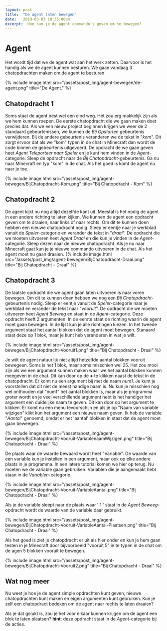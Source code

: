 ```yaml
---
layout: post
title:  "De agent laten bewegen"
date:   2019-03-03 10:35:00am
excerpt:  Hoe kun je de agent commando's geven om te bewegen?
---
```

# Agent

Het wordt tijd dat we de agent wat aan het werk zetten. Daarvoor is het handig als we de agent kunnen besturen. We gaan vandaag 3 chatopdrachten maken om de agent te besturen.

{% include image.html src="/assets/post_img/agent-bewegen/de-agent.png" title="De Agent." %}

## Chatopdracht 1

Soms staat de agent best wel een eind weg. Het zou erg makkelijk zijn als we hem kunnen roepen. De eerste chatopdracht die we gaan maken doet precies dat. Als we een nieuw project beginnen krijgen we weer de 2 standaard gebeurtenissen, we kunnen de _Bij Opstarten_ gebeurtenis verwijderen. Bij de andere gebeurtenis veranderen we de tekst in "_kom_". Dit zorgt ervoor dat als we "kom" typen in de chat in Minecraft dan wordt de code binnen de gebeurtenis uitgevoerd. De opdracht de we gaan geven heet _Agent Teleporteer naar Speler_ en je kunt hem vinden in de _Agent_-categorie. Sleep de opdracht naar de _Bij Chatopdracht_-gebeurtenis. Ga nu naar Minecraft en typ "kom" in de chat. Als het goed is komt de agent nu naar je toe.

{% include image.html src="/assets/post_img/agent-bewegen/BijChatopdracht-Kom.png" title="Bij Chatopdracht - Kom" %}

## Chatopdracht 2

De agent kijkt nu nog altijd dezelfde kant uit. Meestal is het nodig de agent in een andere richting te laten kijken. We kunnen de agent een opdracht geven om te draaien, naar links of naar rechts.
Om dit te kunnen doen hebben een nieuwe chatopdracht nodig. Sleep er eentje naar je werkblad vanuit de _Speler_-categorie en verander de tekst in "_draai_".
De opdracht die we moeten uitvoeren heet _Agent Draai_ en die kun je vinden in de _Agent_-categorie. Sleep dezen naar de nieuwe chatopdracht.
Als je nu naar Minecraft gaat kun je je nieuwe commando uitvoeren in de chat. Als het agent moet nu gaan draaien.
{% include image.html src="/assets/post_img/agent-bewegen/BijChatopdracht-Draai.png" title="Bij Chatopdracht - Draai" %}

## Chatopdracht 3

De laatste opdracht die we agent gaan laten uitvoeren is naar voren bewegen. Om dit te kunnen doen hebben we nog een _Bij Chatopdracht_-gebeurtenis nodig. Sleep er eentje vanuit de _Speler_-categorie naar je werkblad en verander de tekst naar "_vooruit_".
De opdracht die we moeten uitvoeren heet _Agent Beweeg_ en staat in de _Agent_-categorie. Deze opdracht heeft 2 argumenten. In de eerste staat de richting waarin de agent moet gaan bewegen. In de lijst kun je alle richtingen kiezen.
In het tweede argument staat het aantal blokken dat de agent moet bewegen. Stanaard staat deze op 1 blok, maar je kunt heb veranderen in wat je wilt.

{% include image.html src="/assets/post_img/agent-bewegen/BijChatopdracht-Vooruit1.png" title="Bij Chatopdracht - Draai" %}

Je wilt de agent natuurlijk niet altijd hetzelfde aantal blokken vooruit bewegeen. Soms is het 1 blok, maar soms misschien wel 25. Het zou mooi zijn als we een argument kunnen maken waar we het aantal blokken kunnen meegeven in de chat.
Dit kan door op de **+** te klikken naast de tekst in de chatopdracht. Er komt nu een argument bij met de naam _num1_. Je kunt je voorstellen dat dit niet de meest handige naam is. Nu kun je misschien nog wel onthouden dat "num1" het aantal blokken is, maar als je programma groter wordt en je veel verschillende argument hebt is het handiger het argument een duidelijke naam te geven. Dit kan door op het argument te klikken. Er komt nu een menu tevoorschijn en als je op "Naam van variable wijzigen" klikt kun het argument een nieuwe naam geven. Ik heb de variable "_Aantal_" genoemd, omdat er het 'aantal' blokken in staat dat de agent moet gaan beweegen.

{% include image.html src="/assets/post_img/agent-bewegen/BijChatopdracht-Vooruit-VariablenaamWijzigen.png" title="Bij Chatopdracht - Draai" %}

De plaats waar de waarde bewaard wordt heet "Variable". De waarde van een variable kun je instellen in een argument, maar ook op elke andere plaats in je programma. In een latere tutorial komen we hier op terug.
Nu moeten we de variable gaan gebruiken. Variablen die je aangemaakt hebt staan in de _Variablen_-categorie.

{% include image.html src="/assets/post_img/agent-bewegen/BijChatopdracht-Vooruit-VariableAantal.png" title="Bij Chatopdracht - Draai" %}

Als je de variable sleept naar de plaats waar ' 1 ' staat in de _Agent Beweeg_-opdracht wordt de waarde van de variable daar gebruikt.

{% include image.html src="/assets/post_img/agent-bewegen/BijChatopdracht-Vooruit-VariableAantal-Plaatsen.png" title="Bij Chatopdracht - Draai" %}

Als het goed is ziet je chatopdracht er uit als hier onder en kun je hem gaan testen in je Minecraft door bijvoorbeeld "vooruit 5" in te typen in de chat om de agen 5 blokken vooruit te bewegen.

{% include image.html src="/assets/post_img/agent-bewegen/BijChatopdracht-Vooruit2.png" title="Bij Chatopdracht - Draai" %}

## Wat nog meer

Nu weet je hoe je de agent simple opdrachten kunt geven, nieuwe chatopdrachten kunt maken en eigen argumenten kunt gebruiken. Kun je zelf een chatopdract bedeken om de agent naar rechts te laten draaien?

Als je dat gelukt is, zou je het voor elkaar kunnen krijgen om de agent een blok te laten plaatsen? **hint**: deze opdracht staat in de _Agent_-categorie bij de acties. 